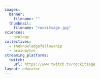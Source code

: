 ```yaml
---
images:
  banner:
    filename: ""
  thumbnail:
    filename: "rockitsage.jpg"
sciences:
  - geology
collectives:
  - theknowledgefellowship
  - brainbytes
streaming_platforms:
  twitch:
    url: https://www.twitch.tv/rockitsage
layout: educator
---
```

